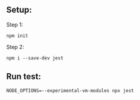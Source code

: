 ## Setup:

Step 1:
```
npm init
```
Step 2:
```
npm i --save-dev jest
```
## Run test:
```
NODE_OPTIONS=--experimental-vm-modules npx jest
```
